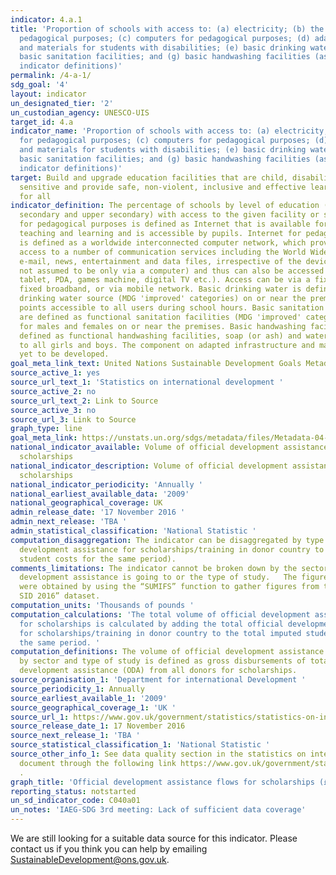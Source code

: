 ```yaml
---
indicator: 4.a.1
title: 'Proportion of schools with access to: (a) electricity; (b) the Internet for
  pedagogical purposes; (c) computers for pedagogical purposes; (d) adapted infrastructure
  and materials for students with disabilities; (e) basic drinking water; (f) single-sex
  basic sanitation facilities; and (g) basic handwashing facilities (as per the WASH
  indicator definitions)'
permalink: /4-a-1/
sdg_goal: '4'
layout: indicator
un_designated_tier: '2'
un_custodian_agency: UNESCO-UIS
target_id: 4.a
indicator_name: 'Proportion of schools with access to: (a) electricity; (b) the Internet
  for pedagogical purposes; (c) computers for pedagogical purposes; (d) adapted infrastructure
  and materials for students with disabilities; (e) basic drinking water; (f) single-sex
  basic sanitation facilities; and (g) basic handwashing facilities (as per the WASH
  indicator definitions)'
target: Build and upgrade education facilities that are child, disability and gender
  sensitive and provide safe, non-violent, inclusive and effective learning environments
  for all
indicator_definition: The percentage of schools by level of education (primary, lower
  secondary and upper secondary) with access to the given facility or service. Internet
  for pedagogical purposes is defined as Internet that is available for enhancing
  teaching and learning and is accessible by pupils. Internet for pedagogical purposes
  is defined as a worldwide interconnected computer network, which provides pupils
  access to a number of communication services including the World Wide Web and carries
  e-mail, news, entertainment and data files, irrespective of the device used (i.e.
  not assumed to be only via a computer) and thus can also be accessed by mobile telephone,
  tablet, PDA, games machine, digital TV etc.). Access can be via a fixed narrowband,
  fixed broadband, or via mobile network. Basic drinking water is defined as a functional
  drinking water source (MDG 'improved' categories) on or near the premises and water
  points accessible to all users during school hours. Basic sanitation facilities
  are defined as functional sanitation facilities (MDG 'improved' categories) separated
  for males and females on or near the premises. Basic handwashing facilities are
  defined as functional handwashing facilities, soap (or ash) and water available
  to all girls and boys. The component on adapted infrastructure and materials is
  yet to be developed.
goal_meta_link_text: United Nations Sustainable Development Goals Metadata (pdf 210kB)
source_active_1: yes
source_url_text_1: 'Statistics on international development '
source_active_2: no
source_url_text_2: Link to Source
source_active_3: no
source_url_3: Link to Source
graph_type: line
goal_meta_link: https://unstats.un.org/sdgs/metadata/files/Metadata-04-0B-01.pdf
national_indicator_available: Volume of official development assistance flows for
  scholarships
national_indicator_description: Volume of official development assistance flows for
  scholarships
national_indicator_periodicity: 'Annually '
national_earliest_available_data: '2009'
national_geographical_coverage: UK
admin_release_date: '17 November 2016 '
admin_next_release: 'TBA '
admin_statistical_classification: 'National Statistic '
computation_disaggregation: The indicator can be disaggregated by type of aid (official
  development assistance for scholarships/training in donor country to the total imputed
  student costs for the same period).
comments_limitations: The indicator cannot be broken down by the sector the official
  development assistance is going to or the type of study.   The figures for the indicator
  were obtained by using the “SUMIFS” function to gather figures from the “data underlying
  SID 2016” dataset.
computation_units: 'Thousands of pounds '
computation_calculations: 'The total volume of official development assistance flows
  for scholarships is calculated by adding the total official development assistance
  for scholarships/training in donor country to the total imputed student costs for
  the same period. '
computation_definitions: The volume of official development assistance flows for scholarships
  by sector and type of study is defined as gross disbursements of total official
  development assistance (ODA) from all donors for scholarships.
source_organisation_1: 'Department for international Development '
source_periodicity_1: Annually
source_earliest_available_1: '2009'
source_geographical_coverage_1: 'UK '
source_url_1: https://www.gov.uk/government/statistics/statistics-on-international-development-2016
source_release_date_1: 17 November 2016
source_next_release_1: 'TBA '
source_statistical_classification_1: 'National Statistic '
source_other_info_1: See data quality section in the statistics on international development
  document through the following link https://www.gov.uk/government/statistics/statistics-on-international-development-2016
  .
graph_title: 'Official development assistance flows for scholarships (£000s) '
reporting_status: notstarted
un_sd_indicator_code: C040a01
un_notes: 'IAEG-SDG 3rd meeting: Lack of sufficient data coverage'
---
```


We are still looking for a suitable data source for this indicator. Please contact us if you think you can help by emailing <a href="mailto:SustainableDevelopment@ons.gov.uk">SustainableDevelopment@ons.gov.uk</a>.


